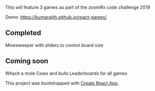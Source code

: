 This will feature 3 games as part of the zoomRx code challenge 2019

Demo: https://kumarajith.github.io/react-games/
## Completed
Minesweeper with sliders to control board size

## Coming soon
Whack a mole
Cows and bulls
Leaderboards for all games

 This project was bootstrapped with [Create React App](https://github.com/facebook/create-react-app).

